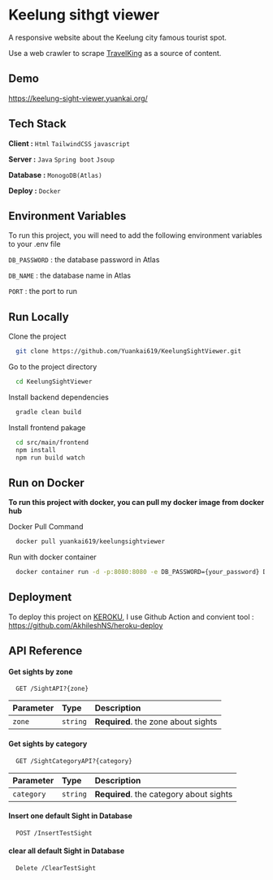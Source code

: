 
# Keelung sithgt viewer

A responsive website about the Keelung city famous tourist spot.

Use a web crawler to scrape [TravelKing](https://www.travelking.com.tw/tourguide/taiwan/keelungcity/) as a source of content.

## Demo

https://keelung-sight-viewer.yuankai.org/



## Tech Stack

**Client :** `Html` `TailwindCSS` `javascript`

**Server :** `Java` `Spring boot` `Jsoup`

**Database :** `MonogoDB(Atlas)`

**Deploy :** `Docker`
## Environment Variables

To run this project, you will need to add the following environment variables to your .env file

`DB_PASSWORD` : the database password in Atlas

`DB_NAME` : the database name in Atlas

`PORT` : the port to run


## Run Locally

Clone the project

```bash
  git clone https://github.com/Yuankai619/KeelungSightViewer.git
```

Go to the project directory

```bash
  cd KeelungSightViewer
```

Install backend dependencies

```bash
  gradle clean build
```

Install frontend pakage

```bash
  cd src/main/frontend
  npm install
  npm run build watch
```




## Run on Docker

**To run this project with docker, you can pull my docker image from docker hub**

Docker Pull Command

```bash
  docker pull yuankai619/keelungsightviewer
```

Run with docker container

```bash
  docker container run -d -p:8080:8080 -e DB_PASSWORD={your_password} DB_NAME={your_name} PORT=8080 --name {your container name}
```


## Deployment

To deploy this project on [KEROKU](https://www.heroku.com/), I use Github Action and convient tool : https://github.com/AkhileshNS/heroku-deploy



## API Reference

#### Get sights by zone

```http
  GET /SightAPI?{zone}
```

| Parameter | Type     | Description                |
| :-------- | :------- | :------------------------- |
| `zone` | `string` | **Required**. the zone about sights |

#### Get sights by category

```http
  GET /SightCategoryAPI?{category}
```

| Parameter | Type     | Description                       |
| :-------- | :------- | :-------------------------------- |
| `category`      | `string` | **Required**. the category about sights |

#### Insert one default Sight in Database

```http
  POST /InsertTestSight
```

#### clear all default Sight in Database

```http
  Delete /ClearTestSight
```
